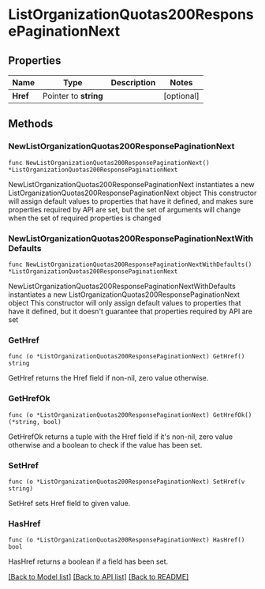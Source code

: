 # ListOrganizationQuotas200ResponsePaginationNext

## Properties

Name | Type | Description | Notes
------------ | ------------- | ------------- | -------------
**Href** | Pointer to **string** |  | [optional] 

## Methods

### NewListOrganizationQuotas200ResponsePaginationNext

`func NewListOrganizationQuotas200ResponsePaginationNext() *ListOrganizationQuotas200ResponsePaginationNext`

NewListOrganizationQuotas200ResponsePaginationNext instantiates a new ListOrganizationQuotas200ResponsePaginationNext object
This constructor will assign default values to properties that have it defined,
and makes sure properties required by API are set, but the set of arguments
will change when the set of required properties is changed

### NewListOrganizationQuotas200ResponsePaginationNextWithDefaults

`func NewListOrganizationQuotas200ResponsePaginationNextWithDefaults() *ListOrganizationQuotas200ResponsePaginationNext`

NewListOrganizationQuotas200ResponsePaginationNextWithDefaults instantiates a new ListOrganizationQuotas200ResponsePaginationNext object
This constructor will only assign default values to properties that have it defined,
but it doesn't guarantee that properties required by API are set

### GetHref

`func (o *ListOrganizationQuotas200ResponsePaginationNext) GetHref() string`

GetHref returns the Href field if non-nil, zero value otherwise.

### GetHrefOk

`func (o *ListOrganizationQuotas200ResponsePaginationNext) GetHrefOk() (*string, bool)`

GetHrefOk returns a tuple with the Href field if it's non-nil, zero value otherwise
and a boolean to check if the value has been set.

### SetHref

`func (o *ListOrganizationQuotas200ResponsePaginationNext) SetHref(v string)`

SetHref sets Href field to given value.

### HasHref

`func (o *ListOrganizationQuotas200ResponsePaginationNext) HasHref() bool`

HasHref returns a boolean if a field has been set.


[[Back to Model list]](../README.md#documentation-for-models) [[Back to API list]](../README.md#documentation-for-api-endpoints) [[Back to README]](../README.md)



